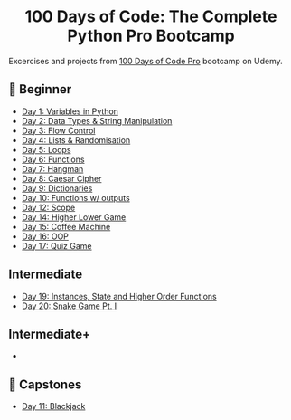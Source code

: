 <h1 align="center">100 Days of Code: The Complete Python Pro Bootcamp
</h1>

Excercises and projects from [100 Days of Code Pro]() bootcamp on Udemy.

## 🔰 Beginner 
- [Day 1: Variables in Python](https://github.com/anubhavsharma515/100-Days-of-Python-Bootcamp/blob/main/day_1/)
- [Day 2: Data Types & String Manipulation](https://github.com/anubhavsharma515/100-Days-of-Python-Bootcamp/blob/main/day_2/)
- [Day 3: Flow Control](https://github.com/anubhavsharma515/100-Days-of-Python-Bootcamp/blob/main/day_3/)
- [Day 4: Lists & Randomisation](https://github.com/anubhavsharma515/100-Days-of-Python-Bootcamp/blob/main/day_4/)
- [Day 5: Loops](https://github.com/anubhavsharma515/100-Days-of-Python-Bootcamp/blob/main/day_5/)
- [Day 6: Functions](https://github.com/anubhavsharma515/100-Days-of-Python-Bootcamp/blob/main/day_6/)
- [Day 7: Hangman](https://github.com/anubhavsharma515/100-Days-of-Python-Bootcamp/blob/main/day_7/)
- [Day 8: Caesar Cipher](https://github.com/anubhavsharma515/100-Days-of-Python-Bootcamp/blob/main/day_8/)
- [Day 9: Dictionaries](https://github.com/anubhavsharma515/100-Days-of-Python-Bootcamp/blob/main/day_9/)
- [Day 10: Functions w/ outputs](https://github.com/anubhavsharma515/100-Days-of-Python-Bootcamp/blob/main/day_10/)
- [Day 12: Scope](https://github.com/anubhavsharma515/100-Days-of-Python-Bootcamp/blob/main/day_12/)
- [Day 14: Higher Lower Game](https://github.com/anubhavsharma515/100-Days-of-Python-Bootcamp/blob/main/day_14/)
- [Day 15: Coffee Machine](https://github.com/anubhavsharma515/100-Days-of-Python-Bootcamp/blob/main/day_15/)
- [Day 16: OOP](https://github.com/anubhavsharma515/100-Days-of-Python-Bootcamp/blob/main/day_16/)
- [Day 17: Quiz Game](https://github.com/anubhavsharma515/100-Days-of-Python-Bootcamp/blob/main/day_17/)

## Intermediate
- [Day 19: Instances, State and Higher Order Functions](https://github.com/anubhavsharma515/100-Days-of-Python-Bootcamp/blob/main/day_19/)
- [Day 20: Snake Game Pt. I](https://github.com/anubhavsharma515/100-Days-of-Python-Bootcamp/blob/main/day_20/)

## Intermediate+
-

## 🔰 Capstones
- [Day 11: Blackjack](https://github.com/anubhavsharma515/100-Days-of-Python-Bootcamp/blob/main/capstones/blackjack.py)
